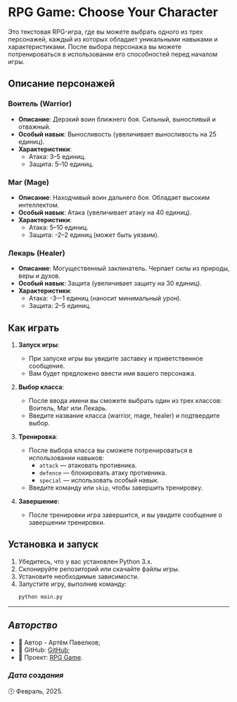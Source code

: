 # RPG Game: Choose Your Character

Это текстовая RPG-игра, где вы можете выбрать одного из трех персонажей, каждый из которых обладает уникальными навыками и характеристиками. После выбора персонажа вы можете потренироваться в использовании его способностей перед началом игры.

## Описание персонажей

### Воитель (Warrior)
- **Описание**: Дерзкий воин ближнего боя. Сильный, выносливый и отважный.
- **Особый навык**: Выносливость (увеличивает выносливость на 25 единиц).
- **Характеристики**:
  - Атака: 3–5 единиц.
  - Защита: 5–10 единиц.

### Маг (Mage)
- **Описание**: Находчивый воин дальнего боя. Обладает высоким интеллектом.
- **Особый навык**: Атака (увеличивает атаку на 40 единиц).
- **Характеристики**:
  - Атака: 5–10 единиц.
  - Защита: -2–2 единиц (может быть уязвим).

### Лекарь (Healer)
- **Описание**: Могущественный заклинатель. Черпает силы из природы, веры и духов.
- **Особый навык**: Защита (увеличивает защиту на 30 единиц).
- **Характеристики**:
  - Атака: -3–-1 единиц (наносит минимальный урон).
  - Защита: 2–5 единиц.

## Как играть

1. **Запуск игры**:
   - При запуске игры вы увидите заставку и приветственное сообщение.
   - Вам будет предложено ввести имя вашего персонажа.

2. **Выбор класса**:
   - После ввода имени вы сможете выбрать один из трех классов: Воитель, Маг или Лекарь.
   - Введите название класса (warrior, mage, healer) и подтвердите выбор.

3. **Тренировка**:
   - После выбора класса вы сможете потренироваться в использовании навыков:
     - `attack` — атаковать противника.
     - `defence` — блокировать атаку противника.
     - `special` — использовать особый навык.
   - Введите команду или `skip`, чтобы завершить тренировку.

4. **Завершение**:
   - После тренировки игра завершится, и вы увидите сообщение о завершении тренировки.

## Установка и запуск

1. Убедитесь, что у вас установлен Python 3.x.
2. Склонируйте репозиторий или скачайте файлы игры.
3. Установите необходимые зависимости.
4. Запустите игру, выполнив команду:
   ```bash
   python main.py

***
## *Авторство*
- 👤 Автор - Артём Павелков;
- 🔗 GitHub: [GitHub](https://github.com/NavalFawn);
- 🚀 Проект: [RPG Game](https://github.com/NavalFawn/character_creation_module_game).
### *Дата создания*
🕒 Февраль, 2025.
